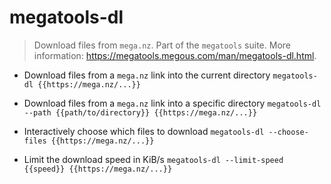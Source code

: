 # megatools-dl
> Download files from `mega.nz`.
> Part of the `megatools` suite.
> More information: <https://megatools.megous.com/man/megatools-dl.html>.

- Download files from a `mega.nz` link into the current directory
`megatools-dl {{https://mega.nz/...}}`

- Download files from a `mega.nz` link into a specific directory
`megatools-dl --path {{path/to/directory}} {{https://mega.nz/...}}`

- Interactively choose which files to download
`megatools-dl --choose-files {{https://mega.nz/...}}`

- Limit the download speed in KiB/s
`megatools-dl --limit-speed {{speed}} {{https://mega.nz/...}}`
